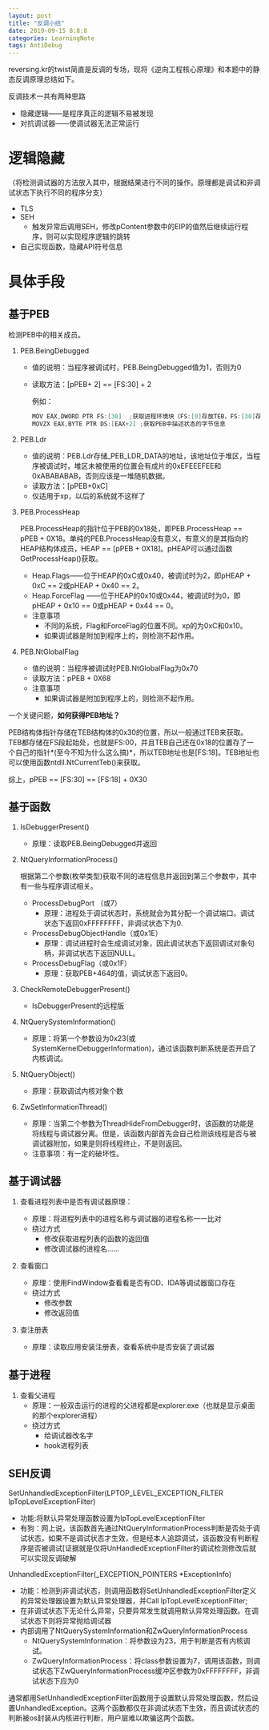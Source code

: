 ```yaml
---
layout: post
title: "反调小结"
date: 2019-09-15 8:8:8
categories: LearningNote
tags: AntiDebug
---
```


reversing.kr的twist简直是反调的专场，现将《逆向工程核心原理》和本题中的静态反调原理总结如下。

反调技术一共有两种思路

* 隐藏逻辑——是程序真正的逻辑不易被发现
* 对抗调试器——使调试器无法正常运行

# 逻辑隐藏
（将检测调试器的方法放入其中，根据结果进行不同的操作。原理都是调试和非调试状态下执行不同的程序分支）
* TLS
* SEH
    * 触发异常后调用SEH，修改pContent参数中的EIP的值然后继续运行程序，则可以实现程序逻辑的跳转
* 自己实现函数，隐藏API符号信息

# 具体手段

## 基于PEB

检测PEB中的相关成员。

1. PEB.BeingDebugged
   * 值的说明：当程序被调试时，PEB.BeingDebugged值为1，否则为0

   * 读取方法：[pPEB+ 2] == [FS:30] + 2

     例如：

     ```c
     MOV EAX,DWORD PTR FS:[30]  ;获取进程环境块（FS:[0]存放TEB，FS:[30]存PEB地址）
     MOVZX EAX,BYTE PTR DS:[EAX+2] ;获取PEB中描述状态的字节信息
     ```

2. PEB.Ldr
   * 值的说明：PEB.Ldr存储_PEB_LDR_DATA的地址，该地址位于堆区，当程序被调试时，堆区未被使用的位置会有成片的0xEFEEEFEE和0xABABABAB，否则应该是一堆随机数据。
   * 读取方法：[pPEB+0xC]
   * 仅适用于xp，以后的系统就不这样了

3. PEB.ProcessHeap

   PEB.ProcessHeap的指针位于PEB的0x18处，即PEB.ProcessHeap == pPEB + 0X18。单纯的PEB.ProcessHeap没有意义，有意义的是其指向的HEAP结构体成员，HEAP == [pPEB + 0X18]。pHEAP可以通过函数GetProcessHeap()获取。

   * Heap.Flags——位于HEAP的0xC或0x40，被调试时为2，即pHEAP + 0xC == 2或pHEAP + 0x40 == 2。
   * Heap.ForceFlag ——位于HEAP的0x10或0x44，被调试时为0，即pHEAP + 0x10 == 0或pHEAP + 0x44 == 0。
   * 注意事项
     * 不同的系统，Flag和ForceFlag的位置不同。xp的为0xC和0x10。
     * 如果调试器是附加到程序上的，则检测不起作用。

4. PEB.NtGlobalFlag

   * 值的说明：当程序被调试时PEB.NtGlobalFlag为0x70
   * 读取方法：pPEB + 0X68
   * 注意事项
     * 如果调试器是附加到程序上的，则检测不起作用。

一个关键问题，**如何获得PEB地址？**

PEB结构体指针存储在TEB结构体的0x30的位置，所以一般通过TEB来获取。TEB都存储在FS段起始处，也就是FS:00，并且TEB自己还在0x18的位置存了一个自己的指针*(至今不知为什么这么搞)*，所以TEB地址也是[FS:18]。TEB地址也可以使用函数ntdll.NtCurrentTeb()来获取。

综上，pPEB == [FS:30] == [FS:18] + 0X30

## 基于函数

1. IsDebuggerPresent()

   * 原理：读取PEB.BeingDebugged并返回

2. NtQueryInformationProcess()

   根据第二个参数(枚举类型)获取不同的进程信息并返回到第三个参数中，其中有一些与程序调试相关。

   * ProcessDebugPort （或7）
     * 原理：进程处于调试状态时，系统就会为其分配一个调试端口。调试状态下返回0xFFFFFFFF，非调试状态下为0.
   * ProcessDebugObjectHandle（或0x1E）
     * 原理：调试进程时会生成调试对象，因此调试状态下返回调试对象句柄，非调试状态下返回NULL。
   * ProcessDebugFlag（或0x1F）
     * 原理：获取PEB+464的值，调试状态下返回0。

3. CheckRemoteDebuggerPresent()

   * IsDebuggerPresent的远程版

4. NtQuerySystemInformation()

   * 原理：将第一个参数设为0x23(或SystemKernelDebuggerInformation)，通过该函数判断系统是否开启了内核调试。

5. NtQueryObject()

   * 原理：获取调试内核对象个数

6. ZwSetInformationThread()

   * 原理：当第二个参数为ThreadHideFromDebugger时，该函数的功能是将线程与调试器分离。但是，该函数内部首先会自己检测该线程是否与被调试器附加，如果是则将线程终止，不是则返回。
   * 注意事项：有一定的破坏性。

## 基于调试器

1. 查看进程列表中是否有调试器原理：
   * 原理：将进程列表中的进程名称与调试器的进程名称一一比对
   * 绕过方式
     * 修改获取进程列表的函数的返回值
     * 修改调试器的进程名......

2. 查看窗口
   * 原理：使用FindWindow查看看是否有OD、IDA等调试器窗口存在
   * 绕过方式
     * 修改参数
     * 修改返回值

3. 查注册表
   * 原理：读取应用安装注册表，查看系统中是否安装了调试器

## 基于进程

1. 查看父进程
    * 原理：一般双击运行的进程的父进程都是explorer.exe（也就是显示桌面的那个explorer进程）
    * 绕过方式
        * 给调试器改名字
        * hook进程列表

## SEH反调
SetUnhandledExceptionFilter(LPTOP_LEVEL_EXCEPTION_FILTER lpTopLevelExceptionFilter)
 * 功能:将默认异常处理函数设置为lpTopLevelExceptionFilter
 * 有狗：网上说，该函数首先通过NtQueryInformationProcess判断是否处于调试状态，如果不是调试状态才生效，但是经本人追踪调试，该函数没有判断程序是否被调试[证据就是仅将UnHandledExceptionFilter的调试检测修改后就可以实现反调破解

UnhandledExceptionFilter(_EXCEPTION_POINTERS *ExceptionInfo)
* 功能：检测到非调试状态，则调用函数将SetUnhandledExceptionFilter定义的异常处理器设置为默认异常处理器，并Call lpTopLevelExceptionFilter;
* 在非调试状态下无论什么异常，只要异常发生就调用默认异常处理函数。在调试状态下则将异常抛给调试器
* 内部调用了NtQuerySystemInformation和ZwQueryInformationProcess
    * NtQuerySystemInformation：将参数设为23，用于判断是否有内核调试。
    * ZwQueryInformationProcess：将class参数设置为7，调用该函数，则调试状态下ZwQueryInformationProcess缓冲区参数为0xFFFFFFFF，非调试状态下应为0

通常都用SetUnhandledExceptionFilter函数用于设置默认异常处理函数，然后设置UnhandledException。这两个函数都仅在非调试状态下生效，而且调试状态的判断被os封装从内核进行判断，用户层难以欺骗这两个函数。